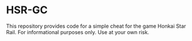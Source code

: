 # HSR-GC
This repository provides code for a simple cheat for the game Honkai Star Rail. For informational purposes only. Use at your own risk.
